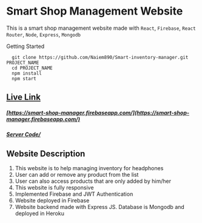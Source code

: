 # Smart Shop Management Website

This is a smart shop management website made with `React`, `Firebase`, `React` `Router`, `Node`, `Express`, `Mongodb`

Getting Started

```
  git clone https://github.com/Naiem890/Smart-inventory-manager.git PROJECT_NAME
  cd PROJECT_NAME
  npm install
  npm start
```

## [Live Link](https://smart-shop-manager.firebaseapp.com/)

##### [https://smart-shop-manager.firebaseapp.com/](https://smart-shop-manager.firebaseapp.com/)

##### [Server Code/](https://github.com/Naiem890/smart-inventory-server)

## Website Description

<ol>
  <li>This website is to help managing inventory for headphones</li>
  <li>User can add or remove any product from the list</li>
  <li>User can also access products that are only added by him/her</li>
  <li>This website is fully responsive</li>
  <li>Implemented Firebase and JWT Authentication</li>
  <li>Website deployed in Firebase</li>
  <li>Website backend made with Express JS. Database is Mongodb and deployed in Heroku</li>
</ol>
